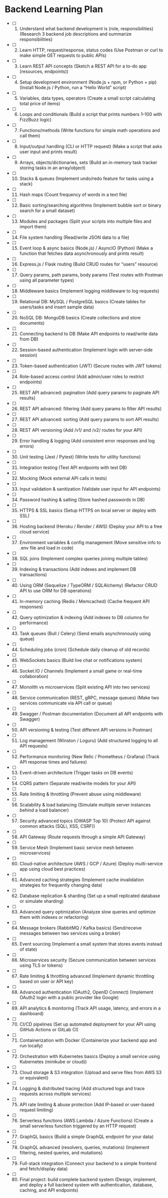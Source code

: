 # Backend Learning Plan

- [ ] 1. Understand what backend development is (role, responsibilities) (Research 3 backend job descriptions and summarize responsibilities)
- [ ] 2. Learn HTTP, request/response, status codes (Use Postman or curl to make simple GET requests to public APIs)
- [ ] 3. Learn REST API concepts (Sketch a REST API for a to-do app (resources, endpoints))
- [ ] 4. Setup development environment (Node.js + npm, or Python + pip) (Install Node.js / Python, run a “Hello World” script)
- [ ] 5. Variables, data types, operators (Create a small script calculating total price of items)
- [ ] 6. Loops and conditionals (Build a script that prints numbers 1–100 with FizzBuzz logic)
- [ ] 7. Functions/methods (Write functions for simple math operations and call them)
- [ ] 8. Input/output handling (CLI or HTTP request) (Make a script that asks user input and prints result)
- [ ] 9. Arrays, objects/dictionaries, sets (Build an in-memory task tracker storing tasks in an array/object)
- [ ] 10. Stacks & queues (Implement undo/redo feature for tasks using a stack)
- [ ] 11. Hash maps (Count frequency of words in a text file)
- [ ] 12. Basic sorting/searching algorithms (Implement bubble sort or binary search for a small dataset)
- [ ] 13. Modules and packages (Split your scripts into multiple files and import them)
- [ ] 14. File system handling (Read/write JSON data to a file)
- [ ] 15. Event loop & async basics (Node.js) / AsyncIO (Python) (Make a function that fetches data asynchronously and prints result)
- [ ] 16. Express.js / Flask routing (Build CRUD routes for “users” resource)
- [ ] 17. Query params, path params, body params (Test routes with Postman using all parameter types)
- [ ] 18. Middleware basics (Implement logging middleware to log requests)
- [ ] 19. Relational DB: MySQL / PostgreSQL basics (Create tables for users/tasks and insert sample data)
- [ ] 20. NoSQL DB: MongoDB basics (Create collections and store documents)
- [ ] 21. Connecting backend to DB (Make API endpoints to read/write data from DB)
- [ ] 22. Session-based authentication (Implement login with server-side session)
- [ ] 23. Token-based authentication (JWT) (Secure routes with JWT tokens)
- [ ] 24. Role-based access control (Add admin/user roles to restrict endpoints)
- [ ] 25. REST API advanced: pagination (Add query params to paginate API results)
- [ ] 26. REST API advanced: filtering (Add query params to filter API results)
- [ ] 27. REST API advanced: sorting (Add query params to sort API results)
- [ ] 28. REST API versioning (Add /v1/ and /v2/ routes for your API)
- [ ] 29. Error handling & logging (Add consistent error responses and log errors)
- [ ] 30. Unit testing (Jest / Pytest) (Write tests for utility functions)
- [ ] 31. Integration testing (Test API endpoints with test DB)
- [ ] 32. Mocking (Mock external API calls in tests)
- [ ] 33. Input validation & sanitization (Validate user input for API endpoints)
- [ ] 34. Password hashing & salting (Store hashed passwords in DB)
- [ ] 35. HTTPS & SSL basics (Setup HTTPS on local server or deploy with SSL)
- [ ] 36. Hosting backend (Heroku / Render / AWS) (Deploy your API to a free cloud service)
- [ ] 37. Environment variables & config management (Move sensitive info to .env file and load in code)
- [ ] 38. SQL joins (Implement complex queries joining multiple tables)
- [ ] 39. Indexing & transactions (Add indexes and implement DB transactions)
- [ ] 40. Using ORM (Sequelize / TypeORM / SQLAlchemy) (Refactor CRUD API to use ORM for DB operations)
- [ ] 41. In-memory caching (Redis / Memcached) (Cache frequent API responses)
- [ ] 42. Query optimization & indexing (Add indexes to DB columns for performance)
- [ ] 43. Task queues (Bull / Celery) (Send emails asynchronously using queue)
- [ ] 44. Scheduling jobs (cron) (Schedule daily cleanup of old records)
- [ ] 45. WebSockets basics (Build live chat or notifications system)
- [ ] 46. Socket.IO / Channels (Implement a small game or real-time collaboration)
- [ ] 47. Monolith vs microservices (Split existing API into two services)
- [ ] 48. Service communication (REST, gRPC, message queues) (Make two services communicate via API call or queue)
- [ ] 49. Swagger / Postman documentation (Document all API endpoints with Swagger)
- [ ] 50. API versioning & testing (Test different API versions in Postman)
- [ ] 51. Log management (Winston / Loguru) (Add structured logging to all API requests)
- [ ] 52. Performance monitoring (New Relic / Prometheus / Grafana) (Track API response times and failures)
- [ ] 53. Event-driven architecture (Trigger tasks on DB events)
- [ ] 54. CQRS pattern (Separate read/write models for your API)
- [ ] 55. Rate limiting & throttling (Prevent abuse using middleware)
- [ ] 56. Scalability & load balancing (Simulate multiple server instances behind a load balancer)
- [ ] 57. Security advanced topics (OWASP Top 10) (Protect API against common attacks (SQLi, XSS, CSRF))
- [ ] 58. API Gateway (Route requests through a simple API Gateway)
- [ ] 59. Service Mesh (Implement basic service mesh between microservices)
- [ ] 60. Cloud-native architecture (AWS / GCP / Azure) (Deploy multi-service app using cloud best practices)
- [ ] 61. Advanced caching strategies (Implement cache invalidation strategies for frequently changing data)
- [ ] 62. Database replication & sharding (Set up a small replicated database or simulate sharding)
- [ ] 63. Advanced query optimization (Analyze slow queries and optimize them with indexes or refactoring)
- [ ] 64. Message brokers (RabbitMQ / Kafka basics) (Send/receive messages between two services using a broker)
- [ ] 65. Event sourcing (Implement a small system that stores events instead of state)
- [ ] 66. Microservices security (Secure communication between services using TLS or tokens)
- [ ] 67. Rate limiting & throttling advanced (Implement dynamic throttling based on user or API key)
- [ ] 68. Advanced authentication (OAuth2, OpenID Connect) (Implement OAuth2 login with a public provider like Google)
- [ ] 69. API analytics & monitoring (Track API usage, latency, and errors in a dashboard)
- [ ] 70. CI/CD pipelines (Set up automated deployment for your API using GitHub Actions or GitLab CI)
- [ ] 71. Containerization with Docker (Containerize your backend app and run locally)
- [ ] 72. Orchestration with Kubernetes basics (Deploy a small service using Kubernetes (minikube or cloud))
- [ ] 73. Cloud storage & S3 integration (Upload and serve files from AWS S3 or equivalent)
- [ ] 74. Logging & distributed tracing (Add structured logs and trace requests across multiple services)
- [ ] 75. API rate limiting & abuse protection (Add IP-based or user-based request limiting)
- [ ] 76. Serverless functions (AWS Lambda / Azure Functions) (Create a small serverless function triggered by an HTTP request)
- [ ] 77. GraphQL basics (Build a simple GraphQL endpoint for your data)
- [ ] 78. GraphQL advanced (resolvers, queries, mutations) (Implement filtering, nested queries, and mutations)
- [ ] 79. Full-stack integration (Connect your backend to a simple frontend and fetch/display data)
- [ ] 80. Final project: build complete backend system (Design, implement, and deploy a full backend system with authentication, database, caching, and API endpoints)